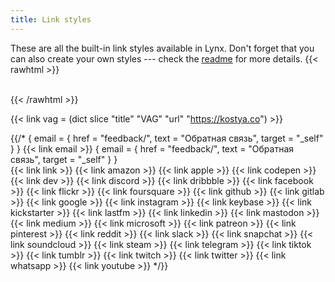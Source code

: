 ```yaml
---
title: Link styles
---
```


These are all the built-in link styles available in Lynx. Don't forget that you can also create your own styles --- check the [readme](https://github.com/jpanther/lynx/blob/stable/README.md) for more details.
{{< rawhtml >}}
<br><br>
</section>
<section class="flex flex-col flex-wrap min-w-full mt-4 sm:min-w-0">
    {{< /rawhtml >}}
  
{{< link vag = (dict slice "title" "VAG" "url" "https://kostya.co") >}}
  
{{/*
{ email = { href = "feedback/", text = "Обратная связь", target = "_self" } }
{{< link email >}}
{ email = { href = "feedback/", text = "Обратная связь", target = "_self" } }  
{{< link link >}}
{{< link amazon >}}
{{< link apple >}}
{{< link codepen >}}
{{< link dev >}}
{{< link discord >}}
{{< link dribbble >}}
{{< link facebook >}}
{{< link flickr >}}
{{< link foursquare >}}
{{< link github >}}
{{< link gitlab >}}
{{< link google >}}
{{< link instagram >}}
{{< link keybase >}}
{{< link kickstarter >}}
{{< link lastfm >}}
{{< link linkedin >}}
{{< link mastodon >}}
{{< link medium >}}
{{< link microsoft >}}
{{< link patreon >}}
{{< link pinterest >}}
{{< link reddit >}}
{{< link slack >}}
{{< link snapchat >}}
{{< link soundcloud >}}
{{< link steam >}}
{{< link telegram >}}
{{< link tiktok >}}
{{< link tumblr >}}
{{< link twitch >}}
{{< link twitter >}}
{{< link whatsapp >}}
{{< link youtube >}}
*/}}
